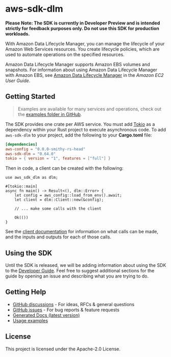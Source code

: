 # aws-sdk-dlm

**Please Note: The SDK is currently in Developer Preview and is intended strictly for
feedback purposes only. Do not use this SDK for production workloads.**

With Amazon Data Lifecycle Manager, you can manage the lifecycle of your Amazon Web Services resources. You create lifecycle policies, which are used to automate operations on the specified resources.

Amazon Data Lifecycle Manager supports Amazon EBS volumes and snapshots. For information about using Amazon Data Lifecycle Manager with Amazon EBS, see [Amazon Data Lifecycle Manager](https://docs.aws.amazon.com/AWSEC2/latest/UserGuide/snapshot-lifecycle.html) in the _Amazon EC2 User Guide_.

## Getting Started

> Examples are available for many services and operations, check out the
> [examples folder in GitHub](https://github.com/awslabs/aws-sdk-rust/tree/main/examples).

The SDK provides one crate per AWS service. You must add [Tokio](https://crates.io/crates/tokio)
as a dependency within your Rust project to execute asynchronous code. To add `aws-sdk-dlm` to
your project, add the following to your **Cargo.toml** file:

```toml
[dependencies]
aws-config = "0.0.0-smithy-rs-head"
aws-sdk-dlm = "0.64.0"
tokio = { version = "1", features = ["full"] }
```

Then in code, a client can be created with the following:

```rust,no_run
use aws_sdk_dlm as dlm;

#[tokio::main]
async fn main() -> Result<(), dlm::Error> {
    let config = aws_config::load_from_env().await;
    let client = dlm::Client::new(&config);

    // ... make some calls with the client

    Ok(())
}
```

See the [client documentation](https://docs.rs/aws-sdk-dlm/latest/aws_sdk_dlm/client/struct.Client.html)
for information on what calls can be made, and the inputs and outputs for each of those calls.

## Using the SDK

Until the SDK is released, we will be adding information about using the SDK to the
[Developer Guide](https://docs.aws.amazon.com/sdk-for-rust/latest/dg/welcome.html). Feel free to suggest
additional sections for the guide by opening an issue and describing what you are trying to do.

## Getting Help

* [GitHub discussions](https://github.com/awslabs/aws-sdk-rust/discussions) - For ideas, RFCs & general questions
* [GitHub issues](https://github.com/awslabs/aws-sdk-rust/issues/new/choose) - For bug reports & feature requests
* [Generated Docs (latest version)](https://awslabs.github.io/aws-sdk-rust/)
* [Usage examples](https://github.com/awslabs/aws-sdk-rust/tree/main/examples)

## License

This project is licensed under the Apache-2.0 License.

